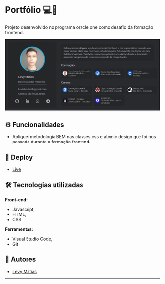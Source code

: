 # Portfólio 💻👨

Projeto desenvolvido no programa oracle one como desafio da formação frontend.

![demo](./assets/img/github/portfolio.png)

## ⚙️ Funcionalidades

- Apliquei metodologia BEM nas classes css e atomic design que foi nos passado durante a formação frontend.


## 🚀 Deploy

- <a href="https://levymatias.github.io/Portfolio/" target="blank">Live</a>



## 🛠️ Tecnologias utilizadas

**Front-end:** 

 - Javascript, 
 - HTML, 
 - CSS

**Ferramentas:** 

- Visual Studio Code,
- Git


## 🦸 Autores

- <a href="https://www.linkedin.com/in/levy-matias/" target="blank">Levy Matias</a>
  
---